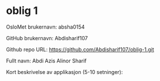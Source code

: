 oblig 1
=======
OsloMet brukernavn: absha0154

GitHub brukernavn: Abdisharif107

Github repo URL: https://github.com/Abdisharif107/oblig-1.git

Fullt navn: Abdi Azis Alinor Sharif

Kort beskrivelse av applikasjon (5-10 setninger): 

